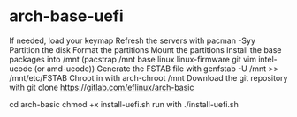 # arch-base-uefi
If needed, load your keymap
Refresh the servers with pacman -Syy
Partition the disk
Format the partitions
Mount the partitions
Install the base packages into /mnt (pacstrap /mnt base linux linux-firmware git vim intel-ucode (or amd-ucode))
Generate the FSTAB file with genfstab -U /mnt >> /mnt/etc/FSTAB
Chroot in with arch-chroot /mnt
Download the git repository with git clone https://gitlab.com/eflinux/arch-basic

cd arch-basic
chmod +x install-uefi.sh
run with ./install-uefi.sh
